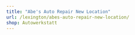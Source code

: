 ```yaml
---
title: "Abe's Auto Repair New Location"
url: /lexington/abes-auto-repair-new-location/
shop: Autowerkstatt
---
```

